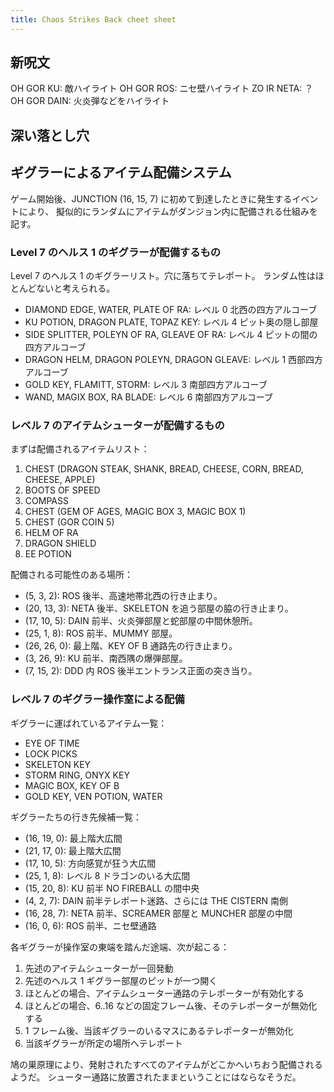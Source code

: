 ```yaml
---
title: Chaos Strikes Back cheet sheet
---
```


## 新呪文

OH GOR KU: 敵ハイライト
OH GOR ROS: ニセ壁ハイライト
ZO IR NETA: ？
OH GOR DAIN: 火炎弾などをハイライト

## 深い落とし穴

## ギグラーによるアイテム配備システム

ゲーム開始後、JUNCTION (16, 15, 7) に初めて到達したときに発生するイベントにより、
擬似的にランダムにアイテムがダンジョン内に配備される仕組みを記す。

### Level 7 のヘルス 1 のギグラーが配備するもの

Level 7 のヘルス 1 のギグラーリスト。穴に落ちてテレポート。
ランダム性はほとんどないと考えられる。

* DIAMOND EDGE, WATER, PLATE OF RA: レベル 0 北西の四方アルコーブ
* KU POTION, DRAGON PLATE, TOPAZ KEY: レベル 4 ピット奥の隠し部屋
* SIDE SPLITTER, POLEYN OF RA, GLEAVE OF RA: レベル 4 ピットの間の四方アルコーブ
* DRAGON HELM, DRAGON POLEYN, DRAGON GLEAVE: レベル 1 西部四方アルコーブ
* GOLD KEY, FLAMITT, STORM: レベル 3 南部四方アルコーブ
* WAND, MAGIX BOX, RA BLADE: レベル 6 南部四方アルコーブ

### レベル 7 のアイテムシューターが配備するもの

まずは配備されるアイテムリスト：

1. CHEST (DRAGON STEAK, SHANK, BREAD, CHEESE, CORN, BREAD, CHEESE, APPLE)
2. BOOTS OF SPEED
3. COMPASS
4. CHEST (GEM OF AGES, MAGIC BOX 3, MAGIC BOX 1)
5. CHEST (GOR COIN 5)
6. HELM OF RA
7. DRAGON SHIELD
8. EE POTION

配備される可能性のある場所：

* (5, 3, 2): ROS 後半、高速地帯北西の行き止まり。
* (20, 13, 3): NETA 後半、SKELETON を追う部屋の脇の行き止まり。
* (17, 10, 5): DAIN 前半、火炎弾部屋と蛇部屋の中間休憩所。
* (25, 1, 8): ROS 前半、MUMMY 部屋。
* (26, 26, 0): 最上階、KEY OF B 通路先の行き止まり。
* (3, 26, 9): KU 前半、南西隅の爆弾部屋。
* (7, 15, 2): DDD 内 ROS 後半エントランス正面の突き当り。

### レベル 7 のギグラー操作室による配備

ギグラーに運ばれているアイテム一覧：

* EYE OF TIME
* LOCK PICKS
* SKELETON KEY
* STORM RING, ONYX KEY
* MAGIC BOX, KEY OF B
* GOLD KEY, VEN POTION, WATER

ギグラーたちの行き先候補一覧：

* (16, 19, 0): 最上階大広間
* (21, 17, 0): 最上階大広間
* (17, 10, 5): 方向感覚が狂う大広間
* (25, 1, 8): レベル 8 ドラゴンのいる大広間
* (15, 20, 8): KU 前半 NO FIREBALL の間中央
* (4, 2, 7): DAIN 前半テレポート迷路、さらには THE CISTERN 南側
* (16, 28, 7): NETA 前半、SCREAMER 部屋と MUNCHER 部屋の中間
* (16, 0, 6): ROS 前半、ニセ壁通路

各ギグラーが操作室の東端を踏んだ途端、次が起こる：

1. 先述のアイテムシューターが一回発動
2. 先述のヘルス 1 ギグラー部屋のピットが一つ開く
3. ほとんどの場合、アイテムシューター通路のテレポーターが有効化する
4. ほとんどの場合、6..16 などの固定フレーム後、そのテレポーターが無効化する
5. 1 フレーム後、当該ギグラーのいるマスにあるテレポーターが無効化
6. 当該ギグラーが所定の場所へテレポート

鳩の巣原理により、発射されたすべてのアイテムがどこかへいちおう配備されるようだ。
シューター通路に放置されたままということにはならなそうだ。
